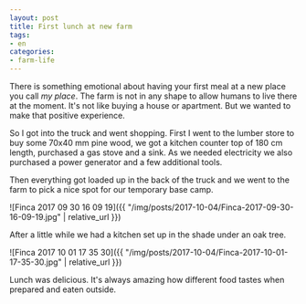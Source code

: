 ```yaml
---
layout: post
title: First lunch at new farm
tags:
- en
categories:
- farm-life
---
```

There is something emotional about having your first meal at a new place you call *my place*. The farm is not in any shape to allow humans to live there at the moment. It's not like buying a house or apartment. But we wanted to make that positive experience.

So I got into the truck and went shopping. First I went to the lumber store to buy some 70x40 mm pine wood, we got a kitchen counter top of 180 cm length, purchased a gas stove and a sink. As we needed electricity we also purchased a power generator and a few additional tools.

Then everything got loaded up in the back of the truck and we went to the farm to pick a nice spot for our temporary base camp.

![Finca 2017 09 30 16 09 19]({{ "/img/posts/2017-10-04/Finca-2017-09-30-16-09-19.jpg" | relative_url }})

After a little while we had a kitchen set up in the shade under an oak tree.

![Finca 2017 10 01 17 35 30]({{ "/img/posts/2017-10-04/Finca-2017-10-01-17-35-30.jpg" | relative_url }})

Lunch was delicious. It's always amazing how different food tastes when prepared and eaten outside.
